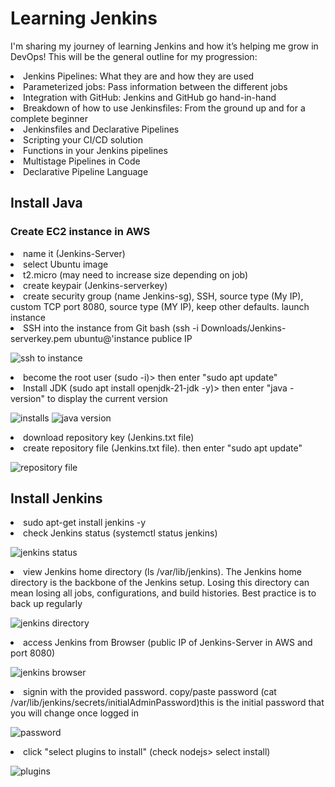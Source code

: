 # Learning Jenkins
I'm sharing my journey of learning Jenkins and how it’s helping me grow in DevOps! This will be the general outline for my progression:
<li>Jenkins Pipelines: What they are and how they are used</li>
<li>Parameterized jobs: Pass information between the different jobs</li>
<li>Integration with GitHub: Jenkins and GitHub go hand-in-hand</li>
<li>Breakdown of how to use Jenkinsfiles: From the ground up and for a complete beginner</li>
<li>Jenkinsfiles and Declarative Pipelines</li>
<li>Scripting your CI/CD solution</li>
<li>Functions in your Jenkins pipelines</li>
<li>Multistage Pipelines in Code</li>
<li>Declarative Pipeline Language</li>

<h2>Install Java</h2>
<h3>Create EC2 instance in AWS</h3>

 <li>name it (Jenkins-Server)</li>
 <li>select Ubuntu image</li>
 <li>t2.micro (may need to increase size depending on job)</li>
 <li>create keypair (Jenkins-serverkey)</li>
 <li>create security group (name Jenkins-sg), SSH, source type (My IP), custom TCP port 8080, source type (MY IP), keep other defaults. launch instance</li>
 <li>SSH into the instance from Git bash (ssh -i Downloads/Jenkins-serverkey.pem ubuntu@'instance publice IP</li>
 
 ![ssh to instance](https://github.com/user-attachments/assets/e2ea096b-7234-4614-b6d1-66c92845a209)

 <li>become the root user (sudo -i)> then enter "sudo apt update"</li>
 <li>Install JDK (sudo apt install openjdk-21-jdk -y)> then enter "java -version" to display the current version</li>

 ![installs](https://github.com/user-attachments/assets/83af0298-f879-4d70-be2e-87dc3d664370)
 ![java version](https://github.com/user-attachments/assets/5ba98da4-2b18-4ecd-b180-7e876fd830c2)

 <li>download repository key (Jenkins.txt file)</li>
 <li>create repository file (Jenkins.txt file). then enter "sudo apt update"</li>

 ![repository file](https://github.com/user-attachments/assets/5a08c780-7aa4-4f39-b051-8b0b0578104f)

 <h2>Install Jenkins</h2>
 <li>sudo apt-get install jenkins -y</li>
 <li>check Jenkins status (systemctl status jenkins)</li>

 ![jenkins status](https://github.com/user-attachments/assets/9c6a8cd6-4bfa-41a6-b777-ccd3a4884f22)

 <li>view Jenkins home directory (ls /var/lib/jenkins). The Jenkins home directory is the backbone of the Jenkins setup. Losing this directory can mean losing all jobs, configurations, and build histories. Best practice is to back up regularly</li>

 ![jenkins directory](https://github.com/user-attachments/assets/647db191-b8c8-4fdf-92ad-22867d504d69)

 <li>access Jenkins from Browser (public IP of Jenkins-Server in AWS and port 8080)</li>

 ![jenkins browser](https://github.com/user-attachments/assets/1b2b80c1-41c7-4845-a5ca-dd432f677b14)

 <li>signin with the provided password. copy/paste password (cat /var/lib/jenkins/secrets/initialAdminPassword)this is the initial password that you will change once logged in</li>

 ![password](https://github.com/user-attachments/assets/418f8a47-bc83-46bb-8a73-3185b4cda0b5)

 <li>click "select plugins to install" (check nodejs> select install)</li>

 ![plugins](https://github.com/user-attachments/assets/b417dc60-6511-47d9-bb3b-3d2d3f054e88)
